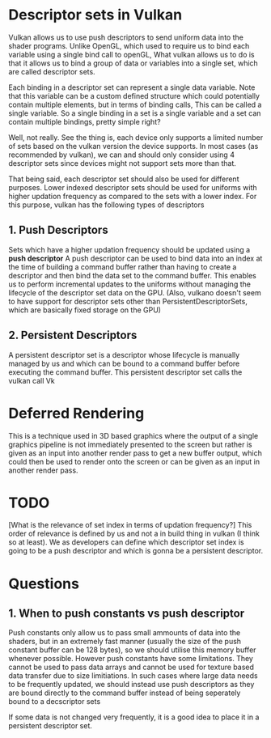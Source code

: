 
# Descriptor sets in Vulkan

Vulkan allows us to use push descriptors to send uniform data into the shader programs.
Unlike OpenGL, which used to require us to bind each variable using a single bind call to openGL,
What vulkan allows us to do is that it allows us to bind a group of data or variables into a single 
set, which are called descriptor sets.

Each binding in a descriptor set can represent a single data variable. Note that this variable can be
a custom defined structure which could potentially contain multiple elements, but in terms of binding calls,
This can be called a single variable.
So a single binding in a set is a single variable and a set can contain multiple bindings, pretty simple right?

Well, not really. See the thing is, each device only supports a limited number of sets based on the vulkan version
the device supports. In most cases (as recommended by vulkan), we can and should only consider using 4 descriptor 
sets since devices might not support sets more than that.

That being said, each descriptor set should also be used for different purposes.
Lower indexed descriptor sets should be used for uniforms with higher updation frequency as compared to the sets 
with a lower index. For this purpose, vulkan has the following types of descriptors

## 1. Push Descriptors
Sets which have a higher updation frequency should be updated using a **push descriptor**
A push descriptor can be used to bind data into an index at the time of building a command buffer rather than
having to create a descriptor and then bind the data set to the command buffer. This enables us to perform 
incremental updates to the uniforms without managing the lifecycle of the descriptor set data on the GPU. 
(Also, vulkano doesn't seem to have support for descriptor sets other than PersistentDescriptorSets, which are
basically fixed storage on the GPU)



## 2. Persistent Descriptors
A persistent descriptor set is a descriptor whose lifecycle is manually managed by us and which can be bound to a 
command buffer before executing the command buffer. This persistent descriptor set calls the vulkan call Vk 




# Deferred Rendering 

This is a technique used in 3D based graphics where the output of 
a single graphics pipeline is not immediately presented to the screen
but rather is given as an input into another render pass to get a 
new buffer output, which could then be used to render onto the screen 
or can be given as an input in another render pass.

# TODO
[What is the relevance of set index in terms of updation frequency?]
This order of relevance is defined by us and not a in build thing in 
vulkan (I think so at least). We as developers can define which
descriptor set index is going to be a push descriptor and which is gonna
be a persistent descriptor.





# Questions
## 1. When to push constants vs push descriptor
 
Push constants only allow us to pass small ammounts of data into the shaders, but in an extremely fast manner (usually the size of the push constant buffer can be 128 bytes), so we should utilise this memory buffer whenever possible.
However push constants have some limitations. They cannot be used to pass data arrays and cannot be used for texture based data transfer due to size limitiations.
In such cases where large data needs to be frequently updated, we should instead 
use push descriptors as they are bound directly to the command buffer
instead of being seperately bound to a decscriptor sets

If some data is not changed very frequently, it is a good idea to 
place it in a persistent descriptor set.


